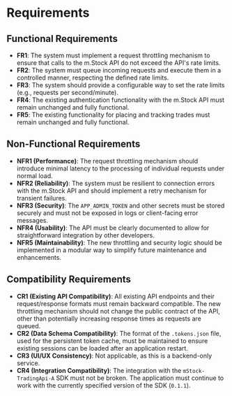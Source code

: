 # Requirements

## Functional Requirements

- **FR1**: The system must implement a request throttling mechanism to ensure that calls to the m.Stock API do not exceed the API's rate limits.
- **FR2**: The system must queue incoming requests and execute them in a controlled manner, respecting the defined rate limits.
- **FR3**: The system should provide a configurable way to set the rate limits (e.g., requests per second/minute).
- **FR4**: The existing authentication functionality with the m.Stock API must remain unchanged and fully functional.
- **FR5**: The existing functionality for placing and tracking trades must remain unchanged and fully functional.

## Non-Functional Requirements

- **NFR1 (Performance)**: The request throttling mechanism should introduce minimal latency to the processing of individual requests under normal load.
- **NFR2 (Reliability)**: The system must be resilient to connection errors with the m.Stock API and should implement a retry mechanism for transient failures.
- **NFR3 (Security)**: The `APP_ADMIN_TOKEN` and other secrets must be stored securely and must not be exposed in logs or client-facing error messages.
- **NFR4 (Usability)**: The API must be clearly documented to allow for straightforward integration by other developers.
- **NFR5 (Maintainability)**: The new throttling and security logic should be implemented in a modular way to simplify future maintenance and enhancements.

## Compatibility Requirements

- **CR1 (Existing API Compatibility)**: All existing API endpoints and their request/response formats must remain backward compatible. The new throttling mechanism should not change the public contract of the API, other than potentially increasing response times as requests are queued.
- **CR2 (Data Schema Compatibility)**: The format of the `.tokens.json` file, used for the persistent token cache, must be maintained to ensure existing sessions can be loaded after an application restart.
- **CR3 (UI/UX Consistency)**: Not applicable, as this is a backend-only service.
- **CR4 (Integration Compatibility)**: The integration with the `mStock-TradingApi-A` SDK must not be broken. The application must continue to work with the currently specified version of the SDK (`0.1.1`).

